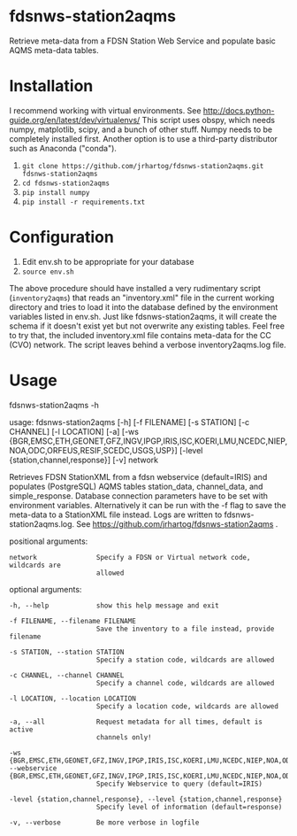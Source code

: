 # fdsnws-station2aqms
Retrieve meta-data from a FDSN Station Web Service and populate basic AQMS meta-data tables.

# Installation
I recommend working with virtual environments. See  http://docs.python-guide.org/en/latest/dev/virtualenvs/
This script uses obspy, which needs numpy, matplotlib, scipy, and a bunch of 
other stuff. Numpy needs to be completely installed first.
Another option is to use a third-party distributor such as Anaconda ("conda").

1. `git clone https://github.com/jrhartog/fdsnws-station2aqms.git fdsnws-station2aqms`
2. `cd fdsnws-station2aqms`
3. `pip install numpy`
4. `pip install -r requirements.txt`

# Configuration
1. Edit env.sh to be appropriate for your database
2. `source env.sh`

The above procedure should have installed a very rudimentary script (`inventory2aqms`) that 
reads an "inventory.xml" file in the current working directory and tries to load it into 
the database defined by the environment variables listed in env.sh. Just like fdsnws-station2aqms, 
it will create the schema if it doesn't exist yet but not overwrite any existing tables. 
Feel free to try that, the included inventory.xml file contains meta-data for the CC (CVO) network.
The script leaves behind a verbose inventory2aqms.log file.

# Usage
  fdsnws-station2aqms -h

  usage: fdsnws-station2aqms [-h] [-f FILENAME] [-s STATION] [-c CHANNEL]
                             [-l LOCATION] [-a]
                             [-ws {BGR,EMSC,ETH,GEONET,GFZ,INGV,IPGP,IRIS,ISC,KOERI,LMU,NCEDC,NIEP,NOA,ODC,ORFEUS,RESIF,SCEDC,USGS,USP}]
                             [-level {station,channel,response}] [-v]
                             network
  
  Retrieves FDSN StationXML from a fdsn webservice (default=IRIS) and populates
  (PostgreSQL) AQMS tables station_data, channel_data, and simple_response.
  Database connection parameters have to be set with environment variables.
  Alternatively it can be run with the -f flag to save the meta-data to a
  StationXML file instead.  Logs are written to fdsnws-station2aqms.log. See
  https://github.com/jrhartog/fdsnws-station2aqms .
  
  positional arguments:

    network               Specify a FDSN or Virtual network code, wildcards are
                          allowed
  
  optional arguments:

    -h, --help            show this help message and exit

    -f FILENAME, --filename FILENAME
                          Save the inventory to a file instead, provide filename

    -s STATION, --station STATION
                          Specify a station code, wildcards are allowed

    -c CHANNEL, --channel CHANNEL
                          Specify a channel code, wildcards are allowed

    -l LOCATION, --location LOCATION
                          Specify a location code, wildcards are allowed

    -a, --all             Request metadata for all times, default is active
                          channels only!

    -ws {BGR,EMSC,ETH,GEONET,GFZ,INGV,IPGP,IRIS,ISC,KOERI,LMU,NCEDC,NIEP,NOA,ODC,ORFEUS,RESIF,SCEDC,USGS,USP}, --webservice {BGR,EMSC,ETH,GEONET,GFZ,INGV,IPGP,IRIS,ISC,KOERI,LMU,NCEDC,NIEP,NOA,ODC,ORFEUS,RESIF,SCEDC,USGS,USP}
                          Specify Webservice to query (default=IRIS)

    -level {station,channel,response}, --level {station,channel,response}
                          Specify level of information (default=response)

    -v, --verbose         Be more verbose in logfile

